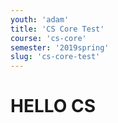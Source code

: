 ```yaml
---
youth: 'adam'
title: 'CS Core Test'
course: 'cs-core'
semester: '2019spring'
slug: 'cs-core-test'
---
```


# HELLO CS